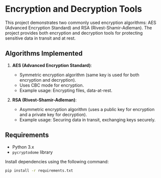 # Encryption and Decryption Tools

This project demonstrates two commonly used encryption algorithms: AES (Advanced Encryption Standard) and RSA (Rivest-Shamir-Adleman). The project provides both encryption and decryption tools for protecting sensitive data in transit and at rest.

## Algorithms Implemented
1. **AES (Advanced Encryption Standard)**:
    - Symmetric encryption algorithm (same key is used for both encryption and decryption).
    - Uses CBC mode for encryption.
    - Example usage: Encrypting files, data-at-rest.

2. **RSA (Rivest-Shamir-Adleman)**:
    - Asymmetric encryption algorithm (uses a public key for encryption and a private key for decryption).
    - Example usage: Securing data in transit, exchanging keys securely.

## Requirements
- Python 3.x
- `pycryptodome` library

Install dependencies using the following command:
```bash
pip install -r requirements.txt
